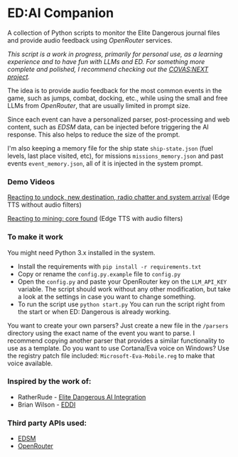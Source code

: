 
# ED:AI Companion
A collection of Python scripts to monitor the Elite Dangerous journal files and provide audio feedback using *OpenRouter* services.

*This script is a work in progress, primarily for personal use, as a learning experience and to have fun with LLMs and ED. For something more complete and polished, I recommend checking out the [COVAS:NEXT project](https://github.com/RatherRude/Elite-Dangerous-AI-Integration).*

The idea is to provide audio feedback for the most common events in the game, such as jumps, combat, docking, etc., while using the small and free LLMs from *OpenRouter*, that are usually limited in prompt size.

Since each event can have a personalized parser, post-processing and web content, such as *EDSM* data, can be injected before triggering the AI response. This also helps to reduce the size of the prompt.

I'm also keeping a memory file for the ship state `ship-state.json` (fuel levels, last place visited, etc), for missions `missions_memory.json` and past events `event_memory.json`, all of it is injected in the system prompt.

### Demo Videos
[Reacting to undock, new destination, radio chatter and system arrival](https://vimeo.com/1074661030) (Edge TTS without audio filters)

[Reacting to mining: core found](https://vimeo.com/1074660573) (Edge TTS with audio filters)

### To make it work
You might need Python 3.x installed in the system.
 - Install the requirements with ```pip install -r requirements.txt```
 - Copy or rename the `config.py.example` file to `config.py`
 - Open the `config.py` and paste your OpenRouter key on the `LLM_API_KEY` variable. The script should work without any other modification, but take a look at the settings in case you want to change something.
 - To run the script use `python start.py` You can run the script right from the start or when ED: Dangerous is already working.

You want to create your own parsers? Just create a new file in the `/parsers` directory using the exact name of the event you want to parse. I recommend copying another parser that provides a similar functionality to use as a template. 
Do you want to use Cortana/Eva voice on Windows? Use the registry patch file included: `Microsoft-Eva-Mobile.reg` to make that voice available.

### Inspired by the work of:
- RatherRude - [Elite Dangerous AI Integration](https://github.com/RatherRude/Elite-Dangerous-AI-Integration)
- Brian Wilson - [EDDI](https://github.com/EDCD/EDDI)

### Third party APIs used:
- [EDSM](https://www.edsm.net/en/api-v1)
- [OpenRouter](https://openrouter.ai)
